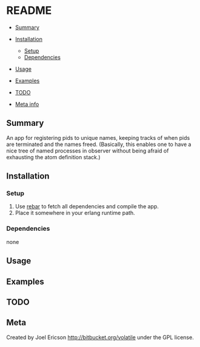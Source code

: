 # README

* [Summary](pid_numberer#markdown-header-summary)
* [Installation](pid_numberer#markdown-header-installation)
    * [Setup](pid_numberer#markdown-header-setup)
    * [Dependencies](pid_numberer#markdown-header-dependencies)
* [Usage](pid_numberer#markdown-header-usage)

* [Examples](pid_numberer#markdown-header-examples)
* [TODO](pid_numberer#markdown-header-todo)
* [Meta info](pid_numberer#markdown-header-meta)

## Summary

An app for registering pids to unique names, keeping tracks of when pids are terminated and the names freed. (Basically, this enables one to have a nice tree of named processes in observer without being afraid of exhausting the atom definition stack.)

## Installation

### Setup
1. Use [rebar][] to fetch all dependencies and compile the app.
1. Place it somewhere in your erlang runtime path.

### Dependencies

none

[rebar]: https://github.com/basho/rebar "An erlang repository/dependency handler"

## Usage



## Examples

## TODO

## Meta

Created by Joel Ericson <http://bitbucket.org/volatile> under the GPL license.
